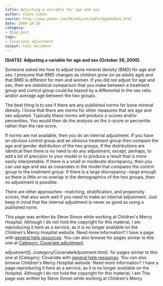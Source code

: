 ```yaml
---
title: Adjusting a variable for age and sex
author: Steve Simon
source: http://www.pmean.com/06/AdjustingForAgeAndSex.html
date: 2006-10-26
category:
- Blog post
tags:
- Covariate adjustment
output: html_document
---
```

**[StATS]:** **Adjusting a variable for age and sex
(October 26, 2006)**.

Someone asked me how to adjust bone mineral density (BMD) for age and
sex. I presume that BMD changes as children grow (or as adults age) and
that BMD is different for men and women. If you did not adjust for age
and sex, then are statistical comparison that you make between a
treatment group and control group could be biased by a differential in
the sex ratio and/or average age between the two groups.

The best thing is to see if there are any published norms for bone
mineral density. I know that there are norms for other measures that are
age and sex adjusted. Typically these norms will produce z-scores and/or
percentiles. You would then do the analysis on the z-score or percentile
rather than the raw score.

If norms are not available, then you do an internal adjustment. If you
have an obvious control group and an obvious treatment group then
compare the age and gender distribution of the two groups. If the
distributions are identical then there is no need to do any adjustment,
except, perhaps, to add a bit of precision to your model or to produce a
result that is more easily interpretable. If there is a small or
moderate discrepancy, then you can use age and sex as covariates in the
model that compares the control group to the treatment group. If there
is a large discrepancy\--large enough so there is little or no overlap
in the demographics of the two groups, then no adjustment is possible.

There are other approaches\--matching, stratification, and propensity
scores, that also work well if you need to make an internal adjustment.
Just keep in mind that the internal adjustment is never as good as using
a published norm.

This page was written by Steve Simon while working at Children\'s Mercy
Hospital. Although I do not hold the copyright for this material, I am
reproducing it here as a service, as it is no longer available on the
Children\'s Mercy Hospital website. Need more information? I have a page
with [general help resources](../GeneralHelp.html). You can also browse
for pages similar to this one at [Category: Covariate
adjustment](../category/CovariateAdjustment.html).
<!---More--->
adjustment](../category/CovariateAdjustment.html).
for pages similar to this one at [Category: Covariate
with [general help resources](../GeneralHelp.html). You can also browse
Children\'s Mercy Hospital website. Need more information? I have a page
reproducing it here as a service, as it is no longer available on the
Hospital. Although I do not hold the copyright for this material, I am
This page was written by Steve Simon while working at Children\'s Mercy

<!---Do not use
**[StATS]:** **Adjusting a variable for age and sex
This page was written by Steve Simon while working at Children\'s Mercy
Hospital. Although I do not hold the copyright for this material, I am
reproducing it here as a service, as it is no longer available on the
Children\'s Mercy Hospital website. Need more information? I have a page
with [general help resources](../GeneralHelp.html). You can also browse
for pages similar to this one at [Category: Covariate
adjustment](../category/CovariateAdjustment.html).
--->

